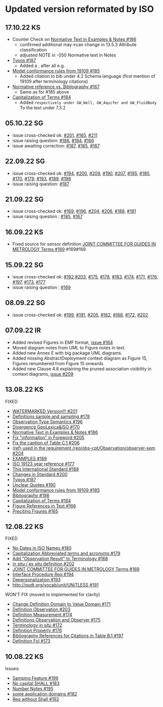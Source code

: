 # Updated version reformated by ISO

## 17.10.22 KS
- Counter Check on [Normative Text in Examples & Notes #186](https://github.com/opengeospatial/om-swg/issues/186)
  - confirmed additional may->can change in 13.5.3 Attribute classification
  - adjusted NOTE in -050 Normative text in Notes
- [Typos #187](https://github.com/opengeospatial/om-swg/issues/187)
  - Added a , after all e.g.
- [Model conformance rules from 19109 #185](https://github.com/opengeospatial/om-swg/issues/185)
  - Added citation to bib under 4.2 Schema language (first mention of 19109 after terminology citations)
- [Normative reference vs. Bibliography #167](https://github.com/opengeospatial/om-swg/issues/167)
  - Same as for #185 above
- [Capitalization of Terms #184](https://github.com/opengeospatial/om-swg/issues/184)
  - Added `respectively under GW_Well, GW_Aquifer and GW_FluidBody` To the text under 7.3.2	

## 05.10.22 SG
- issue cross-checked ok: [#201](https://github.com/opengeospatial/om-swg/issues/201), [#165](https://github.com/opengeospatial/om-swg/issues/165), [#211](https://github.com/opengeospatial/om-swg/issues/211)
- issue raising question: [#186](https://github.com/opengeospatial/om-swg/issues/186), [#184](https://github.com/opengeospatial/om-swg/issues/184), [#166](https://github.com/opengeospatial/om-swg/issues/166)
- issue awaiting correction: [#187](https://github.com/opengeospatial/om-swg/issues/187), [#185](https://github.com/opengeospatial/om-swg/issues/185), [#167](https://github.com/opengeospatial/om-swg/issues/167)

## 22.09.22 SG
- issue cross-checked ok: [#194](https://github.com/opengeospatial/om-swg/issues/194), [#200](https://github.com/opengeospatial/om-swg/issues/200), [#209](https://github.com/opengeospatial/om-swg/issues/209), [#190](https://github.com/opengeospatial/om-swg/issues/190), [#207](https://github.com/opengeospatial/om-swg/issues/207), [#195](https://github.com/opengeospatial/om-swg/issues/195), [#180](https://github.com/opengeospatial/om-swg/issues/180), [#170](https://github.com/opengeospatial/om-swg/issues/170), [#179](https://github.com/opengeospatial/om-swg/issues/179), [#193](https://github.com/opengeospatial/om-swg/issues/193), [#189](https://github.com/opengeospatial/om-swg/issues/189), [#198](https://github.com/opengeospatial/om-swg/issues/198)
- issue raising question: [#187](https://github.com/opengeospatial/om-swg/issues/187)


## 21.09.22 SG
- issue cross-checked ok: [#169](https://github.com/opengeospatial/om-swg/issues/169), [#196](https://github.com/opengeospatial/om-swg/issues/196), [#204](https://github.com/opengeospatial/om-swg/issues/204), [#206](https://github.com/opengeospatial/om-swg/issues/206), [#188](https://github.com/opengeospatial/om-swg/issues/188), [#181](https://github.com/opengeospatial/om-swg/issues/181)
- issue raising question : [#185](https://github.com/opengeospatial/om-swg/issues/185), [#167](https://github.com/opengeospatial/om-swg/issues/167)

## 16.09.22 KS
- Fixed source for sensor definition [JOINT COMMITTEE FOR GUIDES IN METROLOGY Terms #169](https://github.com/opengeospatial/om-swg/issues/169)
#169#169 

## 15.09.22 SG
- issue cross-checked ok: [#192](https://github.com/opengeospatial/om-swg/issues/192),[#203](https://github.com/opengeospatial/om-swg/issues/203), [#175](https://github.com/opengeospatial/om-swg/issues/175), [#178](https://github.com/opengeospatial/om-swg/issues/178), [#183](https://github.com/opengeospatial/om-swg/issues/183), [#174](https://github.com/opengeospatial/om-swg/issues/174), [#171](https://github.com/opengeospatial/om-swg/issues/171), [#176](https://github.com/opengeospatial/om-swg/issues/176), [#197](https://github.com/opengeospatial/om-swg/issues/197), [#173](https://github.com/opengeospatial/om-swg/issues/173), [#177](https://github.com/opengeospatial/om-swg/issues/177)
- issue raising question : [#169](https://github.com/opengeospatial/om-swg/issues/169)


## 08.09.22 SG
- issue cross-checked ok: [#199](https://github.com/opengeospatial/om-swg/issues/199), [#191](https://github.com/opengeospatial/om-swg/issues/191), [#205](https://github.com/opengeospatial/om-swg/issues/205), [#182](https://github.com/opengeospatial/om-swg/issues/182), [#168](https://github.com/opengeospatial/om-swg/issues/168), [#172](https://github.com/opengeospatial/om-swg/issues/172), [#202](https://github.com/opengeospatial/om-swg/issues/202)

## 07.09.22 IR
- Added revised Figures in EMF format, [issue #164](https://github.com/opengeospatial/om-swg/issues/164) 
- Moved diagram notes from UML to Figure notes in text.
- Added new Annex E with big package UML diagrams.
- Added missing AbstractDeployment context diagram as Figure 15, Figures renumbered from Figure 15 onwards
- Added new Clause 4.8 explaining the pruned association visibility in context diagrams, [issue #209](https://github.com/opengeospatial/om-swg/issues/209)

## 13.08.22 KS
FIXED
- [WATERMARKED Version!!! #201](https://github.com/opengeospatial/om-swg/issues/201)
- [Definitions sample and sampling #178](https://github.com/opengeospatial/om-swg/issues/178)
- [Observation Type Semantics #196](https://github.com/opengeospatial/om-swg/issues/196)
- [Divergence GeoLexica&ISO #170](https://github.com/opengeospatial/om-swg/issues/170) 
- [Normative Text in Examples & Notes #186](https://github.com/opengeospatial/om-swg/issues/186) 
- [Fix "informaiton" in Foreword #205](https://github.com/opengeospatial/om-swg/issues/205) 
- [Fix the caption of Table C.1 #206](https://github.com/opengeospatial/om-swg/issues/206) 
- [(ref) used in the requirement /req/obs-cpt/Observation/observer-sem #204](https://github.com/opengeospatial/om-swg/issues/204) 
- [EXAMPLES #189](https://github.com/opengeospatial/om-swg/issues/189) 
- [ISO 19123 year reference #177](https://github.com/opengeospatial/om-swg/issues/177)
- [This International Standard #188](https://github.com/opengeospatial/om-swg/issues/188) 
- [Changes in Standard #200](https://github.com/opengeospatial/om-swg/issues/200) 
- [Typos #187](https://github.com/opengeospatial/om-swg/issues/187)
- [Unclear Quotes #190](https://github.com/opengeospatial/om-swg/issues/190)
- [Model conformance rules from 19109 #185](https://github.com/opengeospatial/om-swg/issues/185)
- [Bibliography #198](https://github.com/opengeospatial/om-swg/issues/198) 
- [Capitalization of Terms #184](https://github.com/opengeospatial/om-swg/issues/184) 
- [Figure References in Text #166](https://github.com/opengeospatial/om-swg/issues/166) 
- [Preciting Figures #165](https://github.com/opengeospatial/om-swg/issues/165) 

## 12.08.22 KS
FIXED
- [No Dates in ISO Names #180](https://github.com/opengeospatial/om-swg/issues/180)
- [Capitalization Abbreviated terms and acronyms #179](https://github.com/opengeospatial/om-swg/issues/179)
- [Add "Observation Result" to Terminology #168](https://github.com/opengeospatial/om-swg/issues/168)
- [in situ / ex situ definition #202](https://github.com/opengeospatial/om-swg/issues/202)
- [JOINT COMMITTEE FOR GUIDES IN METROLOGY Terms #169](https://github.com/opengeospatial/om-swg/issues/169)
- [Interface Procedure Req #194](https://github.com/opengeospatial/om-swg/issues/194)
- [Depersonalization #193](https://github.com/opengeospatial/om-swg/issues/193)
- [http://qudt.org/vocab/unit/UNITLESS #191](https://github.com/opengeospatial/om-swg/issues/191)

WON'T FIX (moved to implemented for clarity)
- [Change Definition Domain to Value Domain #171](https://github.com/opengeospatial/om-swg/issues/171) 
- [Definition Observation #203](https://github.com/opengeospatial/om-swg/issues/203)
- [Definition Measurement #174](https://github.com/opengeospatial/om-swg/issues/174)
- [Definitions Observation and Observer #175](https://github.com/opengeospatial/om-swg/issues/175) 
- [Terminology in situ #172](https://github.com/opengeospatial/om-swg/issues/172) 
- [Definition Property #176](https://github.com/opengeospatial/om-swg/issues/176)
- [Bibliography References for Citations in Table B.1 #197](https://github.com/opengeospatial/om-swg/issues/197) 
- [Definition FoI #173](https://github.com/opengeospatial/om-swg/issues/173) 

## 10.08.22 KS
Issues:
- [Samping Feature #199](https://github.com/opengeospatial/om-swg/issues/199)
- [No capital SHALL #183](https://github.com/opengeospatial/om-swg/issues/183) 
- [Number Notes #195](https://github.com/opengeospatial/om-swg/issues/195) 
- [some application domains #182](https://github.com/opengeospatial/om-swg/issues/182) 
- [Req without Shall #192](https://github.com/opengeospatial/om-swg/issues/192)
